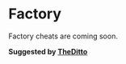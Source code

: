 # Factory
Factory cheats are coming soon.

**Suggested by [TheDitto](https://github.com/Hankypoo7/Blooket-hacks-Hankypoo7-/discussions/73)**
